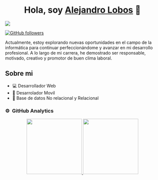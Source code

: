 <div align="center">
<h1 align="center">Hola, soy <a href="https://alejandrolobos.com/">Alejandro Lobos</a> 👋</h1>
</div>
<img src="https://i.postimg.cc/t4ZrBWtD/1696374532623.jpg">


[![GitHub followers](https://img.shields.io/github/followers/alejandro-lobos?style=social)](https://github.com/alejandro-lobos)


Actualmente, estoy explorando nuevas oportunidades en el campo de la informática para continuar perfeccionándome y avanzar en mi desarrollo profesional. A lo largo de mi carrera, he demostrado ser responsable, motivado, creativo y promotor de buen clima laboral.

## Sobre mi

- 💻 Desarrollador Web 
- 📲 Desarrolador Movil
- 📕 Base de datos No relacional y Relacional

### ⚙️ &nbsp;GitHub Analytics

<p align="center">
<a href="https://github.com/alejandro-lobos">
  <img height="180em" src="https://github-readme-stats-eight-theta.vercel.app/api?username=alejandro-lobos&show_icons=true&theme=algolia&include_all_commits=true&count_private=true"/>
  <img height="180em" src="https://github-readme-stats-eight-theta.vercel.app/api/top-langs/?username=alejandro-lobos&layout=compact&langs_count=8&theme=algolia"/>
</a>
</p>
